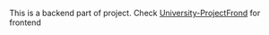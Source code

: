This is a backend part of project. Check [University-ProjectFrond](https://github.com/stkossman/University-ProjectFront) for frontend
